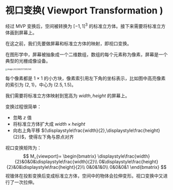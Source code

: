 # 视口变换( Viewport Transformation )

经过 MVP 变换后，空间被转换为 $[-1, 1]^3$ 的标准立方体。接下来需要将标准立方体画到屏幕上。

在这之前，我们先要做屏幕和标准立方体的映射，即视口变换。

在图形学中，屏幕被抽象成一个二维数组，数组的每个元素称为像素，屏幕是一个典型的光栅成像设备。

<img class="img-mid" src="http://rt9iekfji.hn-bkt.clouddn.com/e6c9d24egy1h3kmmzgc90j20xg0h2755.jpg" alt="image-20220625173953145" style="zoom: 40%;" />

每个像素都是 $1\times1$ 的小方块，像素索引用左下角的坐标表示，比如图中高亮像素的索引为 $(2,1)$，中心为 $(2.5,1.5)$。

我们需要将标准立方体映射到宽高为 $width,height$ 的屏幕上。

变换过程很简单：

* 忽略 $z$ 值
* 将标准立方体扩大成 $width\times height$
* 向右上角平移 $(\displaystyle\frac{width}{2},\displaystyle\frac{height}{2})$，使得左下角与原点对齐

视口变换矩阵为：
$$
M_{viewport}=
\begin{bmatrix}
\displaystyle\frac{width}{2}&0&0&\displaystyle\frac{width}{2}\\
0&\displaystyle\frac{height}{2}&0&\displaystyle\frac{height}{2}\\
0&0&1&0\\
0&0&0&1
\end{bmatrix}
$$
视锥体在投影变换后变成标准立方体，空间中的物体会拉伸变形。视口变换中又进行了一次拉伸。
